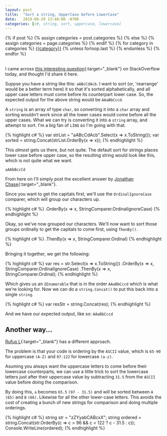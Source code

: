 ```yaml
---
layout: post
title:  "Sort a string, UpperCase before LowerCase"
date:   2019-08-29 13:48:00 -0700
categories: [c#, string, sort, uppercase, lowercase]
---
```

<div class="post-categories">
  {% if post %}
    {% assign categories = post.categories %}
  {% else %}
    {% assign categories = page.categories %}
  {% endif %}
  {% for category in categories %}
  <a href="{{site.baseurl}}/categories/#{{category|slugize}}">{{category}}</a>
  {% unless forloop.last %}&nbsp;{% endunless %}
  {% endfor %}
</div>
<br>

I came across [this interesting question](https://stackoverflow.com/questions/57716746/alphabetical-order-array-sort-doesnt-work-well?noredirect=1#comment101876508_57716746){:target="_blank"} on StackOverflow today, and thought I'd share it here.

Suppse you have a string like this: `aABcCdAcb`. I want to sort (or, 'rearrange' would be a better term here) it so that it's sorted alphabetically, and all upper case letters must come before its counterpart lower case. So, the expected output for the above string would be `AAaBbCccd`.

A `string` is an array of type `char`, so converting it into a `char` array and sorting wouldn't work since all the lower cases would come before all the upper cases. What we can try is converting it into a `string` array, and attempt to sort. I'm a big fan of `LINQ` so I'm going with that.

{% highlight c# %}
var strList = "aABcCdAcb".Select(x => x.ToString());
var sorted = string.Concat(strList.OrderBy(x => x));
{% endhighlight %}

This _almost_ gets us there, but not quite. The default sort for strings places lower case before upper case, so the resulting string would look like this, which is not quite what we want.

    aAAbBccCd
    
From here on I'll simply post the excellent answer by [Jonathan Chase](https://stackoverflow.com/users/5402620/jonathon-chase){:target="_blank"}.

Since you want to get the capitals first, we'll use the `OrdinalIgnoreCase` comparer, which will group our characters up.

{% highlight c# %}
.OrderBy(x => x, StringComparer.OrdinalIgnoreCase)
{% endhighlight %}

Okay, so we've now grouped our characters. We'll now want to sort those groups ordinally to get the capitals to come first, using `ThenBy()`.

{% highlight c# %}
.ThenBy(x => x, StringComparer.Ordinal)
{% endhighlight %}

Bringing it together, we get the following:

{% highlight c# %}
var res = str.Select(x => x.ToString())
             .OrderBy(x => x, StringComparer.OrdinalIgnoreCase)
             .ThenBy(x => x, StringComparer.Ordinal);
{% endhighlight %}

Which gives us an `IEnumerable` that is in the order `AAaBbCccd` which is what we're looking for. Now we can do a `string.Concat()` to put this back into a single `string`.

{% highlight c# %}
var resStr = string.Concat(res);
{% endhighlight %}

And we have our expected output, like so:
    `AAaBbCccd`


Another way...
--

[Rufus L](https://stackoverflow.com/users/2052655/rufus-l){:target="_blank"} has a different approach.

The problem is that your code is ordering by the `ASCII` value, which is `65-90` for uppercase `(A-Z)` and `97-122` for lowercase `(a-z)`.

Asuming you always want the uppercase letters to come before their lowercase counterparts, we can use a little trick to sort the lowercase letters just after their uppercase value by subtracting `31.5` from the `ASCII` value before doing the comparison.

By doing this, `a` becomes `65.5` `(97 - 31.5)` and will be sorted between `A` `(65)` and `B` `(66)`. Likewise for all the other lower-case letters. This avoids the cost of creating a bunch of new strings for comparison and doing multiple orderings.

{% highlight c# %}
string str = "zZYyabCABcxX";
string ordered = string.Concat(str.OrderBy(c => c > 96 && c < 122 ? c - 31.5 : c));
Console.WriteLine(ordered);
{% endhighlight %}
